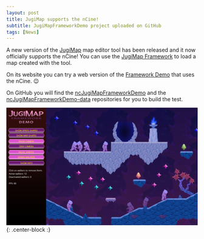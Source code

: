 ```yaml
---
layout: post
title: JugiMap supports the nCine!
subtitle: JugiMapFrameworkDemo project uploaded on GitHub
tags: [News]
---
```


A new version of the [JugiMap](http://jugimap.com/) map editor tool has been released and it now officially supports the nCine!
You can use the [JugiMap Framework](https://github.com/Jugilus/JugiMapFramework) to load a map created with the tool.

On its website you can try a web version of the [Framework Demo](https://jugilus.github.io/Jugimap-FrameworkDemo/JugimapFrameworkDemo.html) that uses the nCine. :wink:

On GitHub you will find the [ncJugiMapFrameworkDemo](https://github.com/nCine/ncJugiMapFrameworkDemo) and the [ncJugiMapFrameworkDemo-data](https://github.com/nCine/ncJugiMapFrameworkDemo-data) repositories for you to build the test.

![ncJugiMapFrameworkDemo](/img/gallery/ncJugiMapFrameworkDemo.png "ncJugiMapFrameworkDemo"){: .center-block :}
